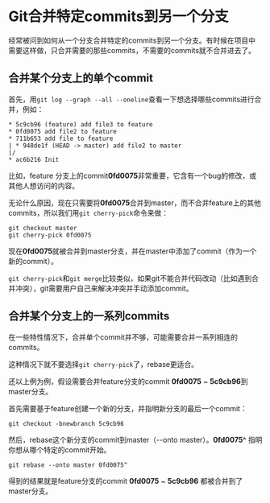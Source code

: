 # Git合并特定commits到另一个分支

经常被问到如何从一个分支合并特定的commits到另一个分支。有时候在项目中需要这样做，只合并需要的那些commits，不需要的commits就不合并进去了。

## 合并某个分支上的单个commit

首先，用`git log --graph --all --oneline`查看一下想选择哪些commits进行合并，例如：

```
* 5c9cb96 (feature) add file3 to feature
* 0fd0075 add file2 to feature
* 711b653 add file to feature
| * 948de1f (HEAD -> master) add file2 to master
|/
* ac6b216 Init
```

比如，feature 分支上的commit**0fd0075**非常重要，它含有一个bug的修改，或其他人想访问的内容。

无论什么原因，现在只需要将**0fd0075**合并到master，而不合并feature上的其他commits，所以我们用`git cherry-pick`命令来做：

```
git checkout master  
git cherry-pick 0fd0075
```

现在**0fd0075**就被合并到master分支，并在master中添加了commit（作为一个新的commit）。

`git cherry-pick`和`git merge`比较类似，如果git不能合并代码改动（比如遇到合并冲突），git需要用户自己来解决冲突并手动添加commit。

## 合并某个分支上的一系列commits

在一些特性情况下，合并单个commit并不够，可能需要合并一系列相连的commits。

这种情况下就不要选择`git cherry-pick`了，rebase更适合。

还以上例为例，假设需要合并feature分支的commit **0fd0075** ~ **5c9cb96**到master分支。

首先需要基于feature创建一个新的分支，并指明新分支的最后一个commit：

```
git checkout -bnewbranch 5c9cb96
```

然后，rebase这个新分支的commit到master（--onto master）。**0fd0075^** 指明你想从哪个特定的commit开始。

```
git rebase --onto master 0fd0075^
```

得到的结果就是feature分支的commit **0fd0075** ~ **5c9cb96** 都被合并到了master分支。

